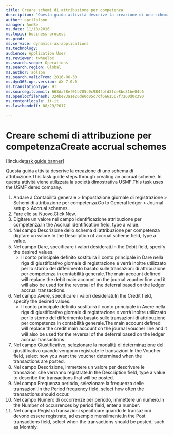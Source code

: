 ```yaml
--- 
title: Creare schemi di attribuzione per competenza
description: "Questa guida attività descrive la creazione di uno schema di attribuzione."
author: aprilolson
manager: AnnBe
ms.date: 11/10/2016
ms.topic: business-process
ms.prod: 
ms.service: dynamics-ax-applications
ms.technology: 
audience: Application User
ms.reviewer: twheeloc
ms.search.scope: Operations
ms.search.region: Global
ms.author: aolson
ms.search.validFrom: 2016-06-30
ms.dyn365.ops.version: AX 7.0.0
ms.translationtype: HT
ms.sourcegitcommit: 663da58ef01b705c0c984fbfd3fce8bc31be04c6
ms.openlocfilehash: 324be23a1e26de0d05c7cf6a61567f7260d0c390
ms.contentlocale: it-it
ms.lasthandoff: 08/29/2017

---
```

# <a name="create-accrual-schemes"></a><span data-ttu-id="1187d-103">Creare schemi di attribuzione per competenza</span><span class="sxs-lookup"><span data-stu-id="1187d-103">Create accrual schemes</span></span>

[!include[task guide banner](../../includes/task-guide-banner.md)]

<span data-ttu-id="1187d-104">Questa guida attività descrive la creazione di uno schema di attribuzione.</span><span class="sxs-lookup"><span data-stu-id="1187d-104">This task guide steps through creating an accrual scheme.</span></span> <span data-ttu-id="1187d-105">In questa attività viene utilizzata la società dimostrativa USMF.</span><span class="sxs-lookup"><span data-stu-id="1187d-105">This task uses the USMF demo company.</span></span>

1. <span data-ttu-id="1187d-106">Andare a Contabilità generale > Impostazione giornale di registrazione > Schemi di attribuzione per competenza.</span><span class="sxs-lookup"><span data-stu-id="1187d-106">Go to General ledger > Journal setup > Accrual schemes.</span></span>
2. <span data-ttu-id="1187d-107">Fare clic su Nuovo.</span><span class="sxs-lookup"><span data-stu-id="1187d-107">Click New.</span></span>
3. <span data-ttu-id="1187d-108">Digitare un valore nel campo Identificazione attribuzione per competenza.</span><span class="sxs-lookup"><span data-stu-id="1187d-108">In the Accrual identification field, type a value.</span></span>
4. <span data-ttu-id="1187d-109">Nel campo Descrizione dello schema di attribuzione per competenza digitare un valore.</span><span class="sxs-lookup"><span data-stu-id="1187d-109">In the Description of accrual scheme field, type a value.</span></span>
5. <span data-ttu-id="1187d-110">Nel campo Dare, specificare i valori desiderati.</span><span class="sxs-lookup"><span data-stu-id="1187d-110">In the Debit field, specify the desired values.</span></span>
    * <span data-ttu-id="1187d-111">Il conto principale definito sostituirà il conto principale in Dare nella riga di giustificativo giornale di registrazione e verrà inoltre utilizzato per lo storno del differimento basato sulle transazioni di attribuzione per competenza in contabilità generale.</span><span class="sxs-lookup"><span data-stu-id="1187d-111">The main account defined will replace the debit main account on the journal voucher line and it will also be used for the reversal of the deferral based on the ledger accrual transactions.</span></span>  
6. <span data-ttu-id="1187d-112">Nel campo Avere, specificare i valori desiderati.</span><span class="sxs-lookup"><span data-stu-id="1187d-112">In the Credit field, specify the desired values.</span></span>
    * <span data-ttu-id="1187d-113">Il conto principale definito sostituirà il conto principale in Avere nella riga di giustificativo giornale di registrazione e verrà inoltre utilizzato per lo storno del differimento basato sulle transazioni di attribuzione per competenza in contabilità generale.</span><span class="sxs-lookup"><span data-stu-id="1187d-113">The main account defined will replace the credit main account on the journal voucher line and it will also be used for the reversal of the deferral based on the ledger accrual transactions.</span></span>  
7. <span data-ttu-id="1187d-114">Nel campo Giustificativo, selezionare la modalità di determinazione del giustificativo quando vengono registrate le transazioni.</span><span class="sxs-lookup"><span data-stu-id="1187d-114">In the Voucher field, select how you want the voucher determined when the transactions are posted.</span></span>
8. <span data-ttu-id="1187d-115">Nel campo Descrizione, immettere un valore per descrivere le transazioni che verranno registrate.</span><span class="sxs-lookup"><span data-stu-id="1187d-115">In the Description field, type a value to describe the transactions that will be posted.</span></span>
9. <span data-ttu-id="1187d-116">Nel campo Frequenza periodo, selezionare la frequenza delle transazioni.</span><span class="sxs-lookup"><span data-stu-id="1187d-116">In the Period frequency field, select how often the transactions should occur.</span></span>
10. <span data-ttu-id="1187d-117">Nel campo Numero di occorrenze per periodo, immettere un numero.</span><span class="sxs-lookup"><span data-stu-id="1187d-117">In the Number of occurrences by period field, enter a number.</span></span>
11. <span data-ttu-id="1187d-118">Nel campo Registra transazioni specificare quando le transazioni devono essere registrate, ad esempio mensilmente.</span><span class="sxs-lookup"><span data-stu-id="1187d-118">In the Post transactions field, select when the transactions should be posted, such as Monthly.</span></span>


